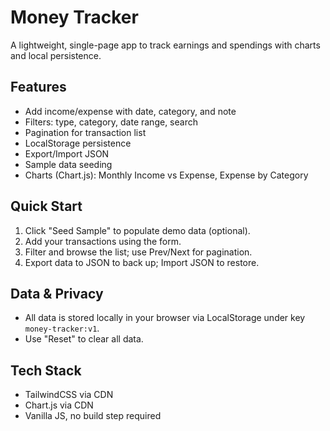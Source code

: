 # Money Tracker

A lightweight, single-page app to track earnings and spendings with charts and local persistence.

## Features
- Add income/expense with date, category, and note
- Filters: type, category, date range, search
- Pagination for transaction list
- LocalStorage persistence
- Export/Import JSON
- Sample data seeding
- Charts (Chart.js): Monthly Income vs Expense, Expense by Category

## Quick Start
1. Click "Seed Sample" to populate demo data (optional).
2. Add your transactions using the form.
3. Filter and browse the list; use Prev/Next for pagination.
4. Export data to JSON to back up; Import JSON to restore.

## Data & Privacy
- All data is stored locally in your browser via LocalStorage under key `money-tracker:v1`.
- Use "Reset" to clear all data.

## Tech Stack
- TailwindCSS via CDN
- Chart.js via CDN
- Vanilla JS, no build step required
